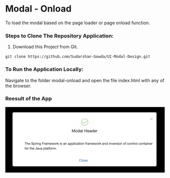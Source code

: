 # Modal - Onload

To load the modal based on the page loader or page onload function.

### Steps to Clone The Repository Application:

1. Download this Project from Git.

```
git clone https://github.com/Sudarshan-Gowda/UI-Modal-Design.git
```

### To Run the Application Locally:

Navigate to the folder modal-onload and open the file index.html with any of the browser.

### Reesult of the App

<img src="https://github.com/Sudarshan-Gowda/UI-Modal-Design/blob/main/modal-onload/docs/Pic01.png"/>

